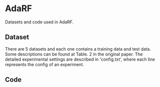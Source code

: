 # AdaRF
Datasets and code used in AdaRF.

## Dataset
There are 5 datasets and each one contains a training data and test data. Some descriptions can be found at Table. 2 in the original paper. The detailed experimental settings are described in 'config.txt', where each line represents the config of an experiment.


## Code

